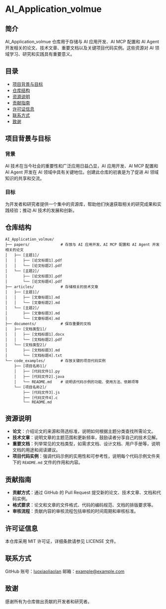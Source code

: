 # AI_Application_volmue

## 简介

AI_Application_volmue 仓库用于存储与 AI 应用开发、AI MCP 配置和 AI Agent 开发相关的论文、技术文章、重要文档以及关键项目代码实例。这些资源对 AI 领域学习、研究和实践具有重要意义。

## 目录

- [项目背景与目标](#项目背景与目标)
- [仓库结构](#仓库结构)
- [资源说明](#资源说明)
- [贡献指南](#贡献指南)
- [许可证信息](#许可证信息)
- [联系方式](#联系方式)
- [致谢](#致谢)

## 项目背景与目标

### 背景

AI 技术在当今社会的重要性和广泛应用日益凸显，AI 应用开发、AI MCP 配置和 AI Agent 开发在 AI 领域中具有关键地位。创建此仓库的初衷是为了促进 AI 领域知识的共享和交流。

### 目标

为开发者和研究者提供一个集中的资源库，帮助他们快速获取相关的研究成果和实践经验；推动 AI 技术的发展和创新。

## 仓库结构

```plaintext
AI_Application_volmue/
├── papers/              # 存放与 AI 应用开发、AI MCP 配置和 AI Agent 开发相关的论文
│   ├── [主题1]/
│   │   ├── [论文标题1].pdf
│   │   └── [论文标题2].pdf
│   └── [主题2]/
│       ├── [论文标题3].pdf
│       └── [论文标题4].pdf
├── articles/            # 存储相关的技术文章
│   ├── [主题1]/
│   │   ├── [文章标题1].md
│   │   └── [文章标题2].md
│   └── [主题2]/
│       ├── [文章标题3].md
│       └── [文章标题4].md
├── documents/           # 保存重要的文档
│   ├── [文档类型1]/
│   │   ├── [文档标题1].docx
│   │   └── [文档标题2].pdf
│   └── [文档类型2]/
│       ├── [文档标题3].md
│       └── [文档标题4].txt
└── code_examples/       # 存放关键的项目代码实例
    ├── [项目名称1]/
    │   ├── [代码文件1].py
    │   ├── [代码文件2].java
    │   └── README.md    # 说明该代码示例的功能、使用方法、依赖项等
    └── [项目名称2]/
        ├── [代码文件3].js
        ├── [代码文件4].c
        └── README.md
```

## 资源说明

- **论文**：介绍论文的来源和筛选标准，说明如何根据主题分类查找所需论文。
- **技术文章**：说明文章的主题范围和更新频率，鼓励读者分享自己的技术见解。
- **重要文档**：列举常见的文档类型，如需求文档、设计文档、用户手册等，说明文档的用途和阅读建议。
- **项目代码实例**：强调代码示例的实用性和可参考性，说明每个代码示例文件夹下的 `README.md` 文件的作用和内容。

## 贡献指南

- **贡献方式**：通过 GitHub 的 Pull Request 提交新的论文、技术文章、文档和代码实例。
- **格式要求**：论文和文章的文件格式、代码的编码规范、文档的排版要求等。
- **审核流程**：贡献内容的审核流程包括审核的时间周期和审核标准。

## 许可证信息

本仓库采用 MIT 许可证，详细条款请参见 LICENSE 文件。

## 联系方式

GitHub 账号：[luoxiaoliaolan](https://github.com/luoxiaoliaolan)
邮箱：example@example.com

## 致谢

感谢所有为仓库做出贡献的开发者和研究者。